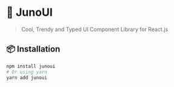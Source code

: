 # 🍊 JunoUI
> Cool, Trendy and Typed UI Component Library for React.js

## 📦 Installation

```bash
npm install junoui
# Or using yarn
yarn add junoui
```
